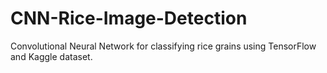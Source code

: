 # CNN-Rice-Image-Detection
Convolutional Neural Network for classifying rice grains using TensorFlow and Kaggle dataset.
